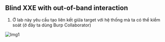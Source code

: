 ## Blind XXE with out-of-band interaction

1. Ở lab này yêu cầu tạo liên kết giữa target với hệ thống mà ta có thể kiểm soát (ở đây ta dùng Burp Collaborator)

![Img1](\asset/../img/done.png)
